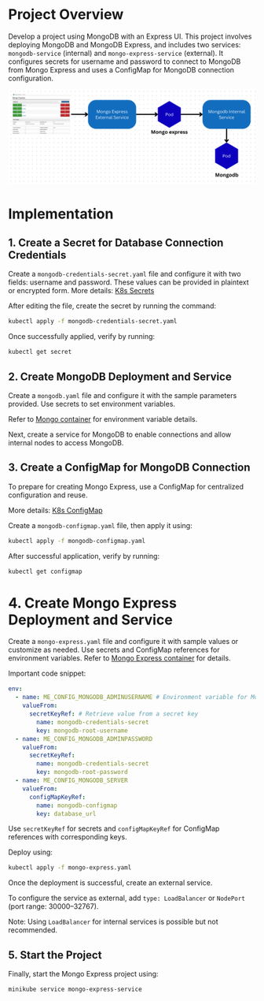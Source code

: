 # Project Overview

Develop a project using MongoDB with an Express UI.
This project involves deploying MongoDB and MongoDB Express,
and includes two services: `mongodb-service` (internal) and `mongo-express-service` (external).
It configures secrets for username and password to connect to MongoDB from Mongo Express
and uses a ConfigMap for MongoDB connection configuration.

![Design](img/design.png)

# Implementation

## 1. Create a Secret for Database Connection Credentials

Create a `mongodb-credentials-secret.yaml` file and configure it with two fields: username and password. These values can be provided in plaintext or encrypted form.
More details: [K8s Secrets](https://kubernetes.io/docs/concepts/configuration/secret/)

After editing the file, create the secret by running the command:

```bash
kubectl apply -f mongodb-credentials-secret.yaml
```

Once successfully applied, verify by running:

```bash
kubectl get secret
```

## 2. Create MongoDB Deployment and Service

Create a `mongodb.yaml` file and configure it with the sample parameters provided. Use secrets to set environment variables.

Refer to [Mongo container](https://hub.docker.com/_/mongo) for environment variable details.

Next, create a service for MongoDB to enable connections and allow internal nodes to access MongoDB.

## 3. Create a ConfigMap for MongoDB Connection

To prepare for creating Mongo Express, use a ConfigMap for centralized configuration and reuse.

More details: [K8s ConfigMap](https://kubernetes.io/docs/tasks/configure-pod-container/configure-pod-configmap/)

Create a `mongodb-configmap.yaml` file, then apply it using:

```bash
kubectl apply -f mongodb-configmap.yaml
```

After successful application, verify by running:

```bash
kubectl get configmap
```

# 4. Create Mongo Express Deployment and Service

Create a `mongo-express.yaml` file and configure it with sample values or customize as needed. Use secrets and ConfigMap references for environment variables.
Refer to [Mongo Express container](https://hub.docker.com/_/mongo-express) for details.

Important code snippet:

```yaml
env:
  - name: ME_CONFIG_MONGODB_ADMINUSERNAME # Environment variable for MongoDB container
    valueFrom:
      secretKeyRef: # Retrieve value from a secret key
        name: mongodb-credentials-secret
        key: mongodb-root-username
  - name: ME_CONFIG_MONGODB_ADMINPASSWORD
    valueFrom:
      secretKeyRef:
        name: mongodb-credentials-secret
        key: mongodb-root-password
  - name: ME_CONFIG_MONGODB_SERVER
    valueFrom:
      configMapKeyRef:
        name: mongodb-configmap
        key: database_url
```

Use `secretKeyRef` for secrets and `configMapKeyRef` for ConfigMap references with corresponding keys.

Deploy using:

```bash
kubectl apply -f mongo-express.yaml
```

Once the deployment is successful, create an external service.

To configure the service as external, add `type: LoadBalancer` or `NodePort` (port range: 30000–32767).

Note: Using `LoadBalancer` for internal services is possible but not recommended.

## 5. Start the Project

Finally, start the Mongo Express project using:

```bash
minikube service mongo-express-service
```


